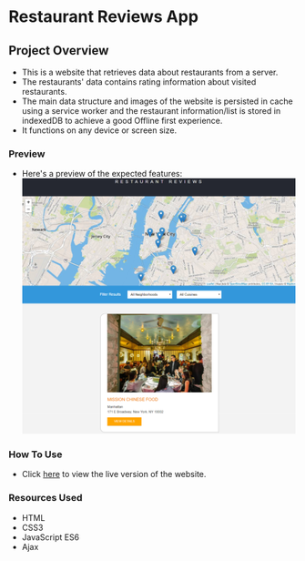 # Restaurant Reviews App

## Project Overview

- This is a website that retrieves data about restaurants from a server. 
- The restaurants' data contains rating information about visited restaurants. 
- The main data structure and images of the website is persisted in cache using a service worker and the restaurant information/list is stored in indexedDB to achieve a good Offline first experience. 
- It functions on any device or screen size.

### Preview
- Here's a preview of the expected features: ![Project Preview](./img/RestaurantReviews.png)

### How To Use
- Click [here](https://lorlah.github.io/RestaurantReviews/) to view the live version of the website.

### Resources Used
- HTML
- CSS3
-  JavaScript ES6
-  Ajax


